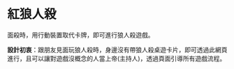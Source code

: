 # 紅狼人殺

面殺時，用行動裝置取代卡牌，即可進行狼人殺遊戲。

<b>設計初衷</b>：跟朋友見面玩狼人殺時，身邊沒有帶狼人殺桌遊卡片，即可透過此網頁進行，且可以讓對遊戲沒概念的人當上帝(主持人)，透過頁面引導所有遊戲流程。
